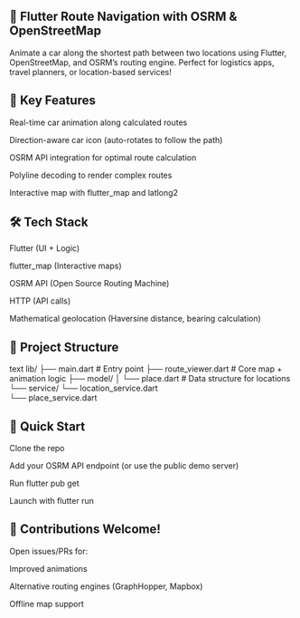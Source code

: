## 🚗 Flutter Route Navigation with OSRM & OpenStreetMap
Animate a car along the shortest path between two locations using Flutter, OpenStreetMap, and OSRM’s routing engine. Perfect for logistics apps, travel planners, or location-based services!

## 🌟 Key Features
Real-time car animation along calculated routes

Direction-aware car icon (auto-rotates to follow the path)

OSRM API integration for optimal route calculation

Polyline decoding to render complex routes

Interactive map with flutter_map and latlong2

## 🛠 Tech Stack
Flutter (UI + Logic)

flutter_map (Interactive maps)

OSRM API (Open Source Routing Machine)

HTTP (API calls)

Mathematical geolocation (Haversine distance, bearing calculation)


## 📂 Project Structure
text
lib/
├── main.dart            # Entry point
├── route_viewer.dart    # Core map + animation logic
├── model/
│   └── place.dart       # Data structure for locations
└── service/
    └── location_service.dart    
    └── place_service.dart 
    
## 🚀 Quick Start
Clone the repo

Add your OSRM API endpoint (or use the public demo server)

Run flutter pub get

Launch with flutter run

## 🤝 Contributions Welcome!

Open issues/PRs for:

Improved animations

Alternative routing engines (GraphHopper, Mapbox)

Offline map support
